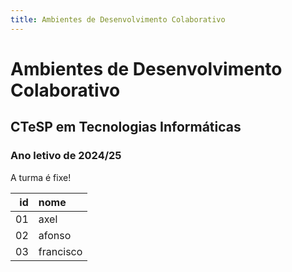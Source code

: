 ```yaml
---
title: Ambientes de Desenvolvimento Colaborativo
---
```



# Ambientes de Desenvolvimento Colaborativo

## CTeSP em Tecnologias Informáticas

### Ano letivo de 2024/25

A turma é fixe!


|   id | nome      |
| ---: | :-------- |
|   01 | axel      |
|   02 | afonso    |
|   03 | francisco |
